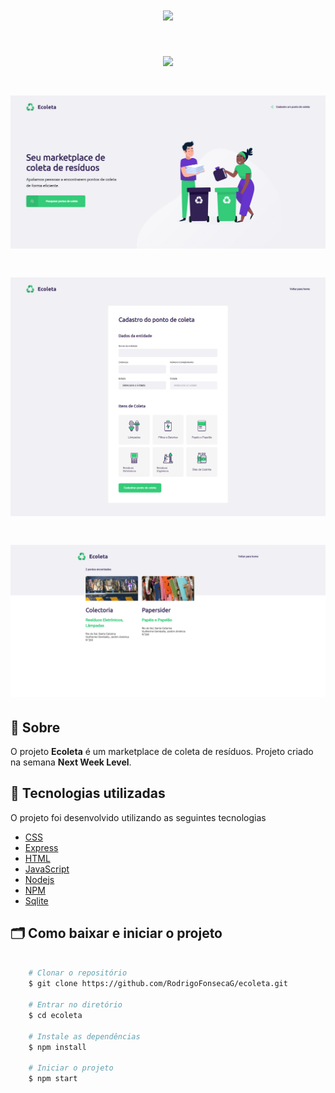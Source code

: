 <h1 align="center">
    <img src="public/assets/logo.svg">
</h1>

<h1 align="center">
    <img src="public/github/ecoleta.gif">
</h1>

<h1>
    <img src="home.png"
</h1>

<h1>
    <img src="cadastrar.png"
</h1>

<h1>
    <img src="pesquisar.png"
</h1>



## 🔖 Sobre

O projeto **Ecoleta** é um marketplace de coleta de resíduos. Projeto criado na semana **Next Week Level**.


## 🚀 Tecnologias utilizadas

O projeto foi desenvolvido utilizando as seguintes tecnologias

- [CSS](https://developer.mozilla.org/pt-BR/docs/Web/CSS)
- [Express](https://expressjs.com/pt-br/)
- [HTML](https://developer.mozilla.org/pt-BR/docs/Web/HTML)
- [JavaScript](https://www.javascript.com/)
- [Nodejs](https://nodejs.org/en/)
- [NPM](https://www.npmjs.com/)
- [Sqlite](https://www.sqlite.org/index.html)

## 🗂 Como baixar e iniciar o projeto

```bash

    # Clonar o repositório
    $ git clone https://github.com/RodrigoFonsecaG/ecoleta.git

    # Entrar no diretório
    $ cd ecoleta

    # Instale as dependências
    $ npm install
    
    # Iniciar o projeto
    $ npm start
```
